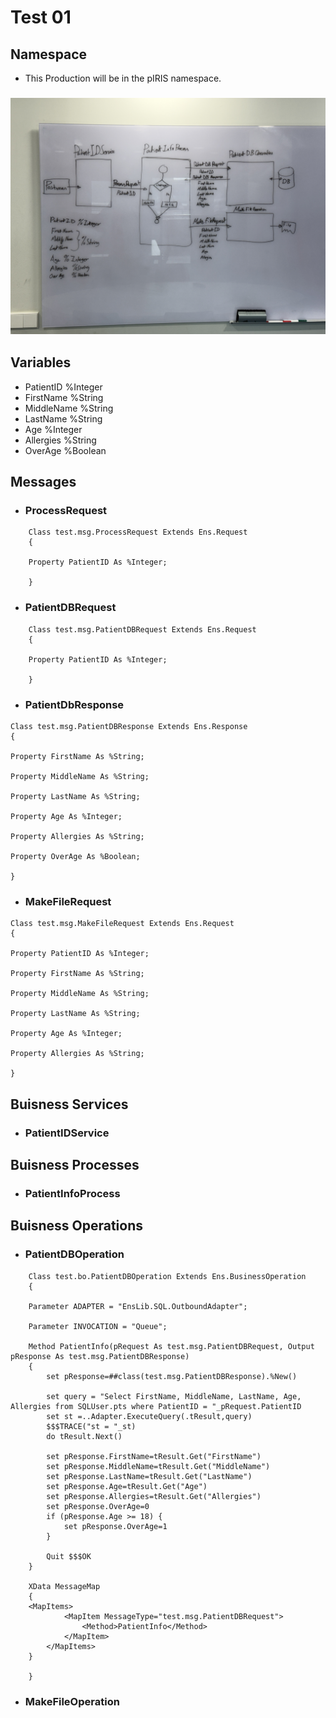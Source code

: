 # Test 01
## Namespace
- This Production will be in the pIRIS namespace.
### ![Diagram](Test01.jpg)
## Variables
- PatientID %Integer
- FirstName %String
- MiddleName %String
- LastName %String
- Age %Integer
- Allergies %String
- OverAge %Boolean
## Messages
- ### ProcessRequest
```
    Class test.msg.ProcessRequest Extends Ens.Request
    {

    Property PatientID As %Integer;

    }
```
- ### PatientDBRequest
```
    Class test.msg.PatientDBRequest Extends Ens.Request
    {

    Property PatientID As %Integer;

    }
```
- ### PatientDbResponse
```
Class test.msg.PatientDBResponse Extends Ens.Response
{

Property FirstName As %String;

Property MiddleName As %String;

Property LastName As %String;

Property Age As %Integer;

Property Allergies As %String;

Property OverAge As %Boolean;

}
```
- ### MakeFileRequest
```
Class test.msg.MakeFileRequest Extends Ens.Request
{

Property PatientID As %Integer;

Property FirstName As %String;

Property MiddleName As %String;

Property LastName As %String;

Property Age As %Integer;

Property Allergies As %String;

}
```
## Buisness Services
- ### PatientIDService
## Buisness Processes
- ### PatientInfoProcess
## Buisness Operations
- ### PatientDBOperation
```
    Class test.bo.PatientDBOperation Extends Ens.BusinessOperation
    {

    Parameter ADAPTER = "EnsLib.SQL.OutboundAdapter";

    Parameter INVOCATION = "Queue";

    Method PatientInfo(pRequest As test.msg.PatientDBRequest, Output pResponse As test.msg.PatientDBResponse)
    {
        set pResponse=##class(test.msg.PatientDBResponse).%New()
        
        set query = "Select FirstName, MiddleName, LastName, Age, Allergies from SQLUser.pts where PatientID = "_pRequest.PatientID
        set st =..Adapter.ExecuteQuery(.tResult,query)
        $$$TRACE("st = "_st) 
        do tResult.Next()

        set pResponse.FirstName=tResult.Get("FirstName")    
        set pResponse.MiddleName=tResult.Get("MiddleName")
        set pResponse.LastName=tResult.Get("LastName")
        set pResponse.Age=tResult.Get("Age")
        set pResponse.Allergies=tResult.Get("Allergies")
        set pResponse.OverAge=0
        if (pResponse.Age >= 18) {
            set pResponse.OverAge=1
        }

        Quit $$$OK
    }

    XData MessageMap
    {
    <MapItems>
            <MapItem MessageType="test.msg.PatientDBRequest">
                <Method>PatientInfo</Method>
            </MapItem>
        </MapItems>
    }

    }
```
- ### MakeFileOperation
## 
